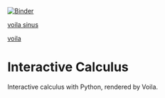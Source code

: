 [![Binder](https://mybinder.org/badge_logo.svg)](https://mybinder.org/v2/gh/zolabar/Interactive-Calculus/HEAD)

[voila sinus](https://mybinder.org/v2/gh/zolabar/Interactive-Calculus/main?urlpath=voila%2Frender%2Finteractive_sinus.ipynb)

[voila](https://mybinder.org/v2/gh/zolabar/Interactive-Calculus/main?urlpath=voila)

# Interactive Calculus
 
 Interactive calculus with Python, rendered by Voila.
